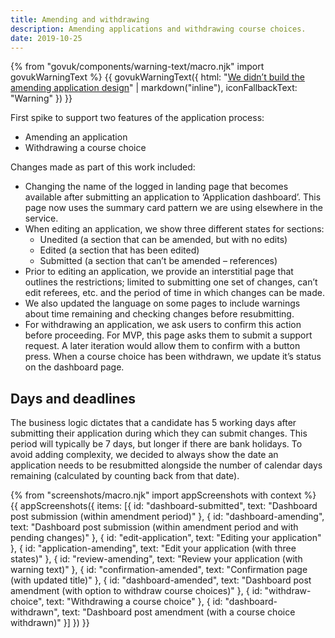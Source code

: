 ```yaml
---
title: Amending and withdrawing
description: Amending applications and withdrawing course choices.
date: 2019-10-25
---
```

{% from "govuk/components/warning-text/macro.njk" import govukWarningText %}
{{ govukWarningText({
  html: "[We didn’t build the amending application design](/apply-for-teacher-training/amending-mvp)" | markdown("inline"),
  iconFallbackText: "Warning"
}) }}

First spike to support two features of the application process:

* Amending an application
* Withdrawing a course choice

Changes made as part of this work included:

* Changing the name of the logged in landing page that becomes available after submitting an application to ‘Application dashboard’. This page now uses the summary card pattern we are using elsewhere in the service.
* When editing an application, we show three different states for sections:
  * Unedited (a section that can be amended, but with no edits)
  * Edited (a section that has been edited)
  * Submitted (a section that can’t be amended – references)
* Prior to editing an application, we provide an interstitial page that outlines the restrictions; limited to submitting one set of changes, can’t edit referees, etc. and the period of time in which changes can be made.
* We also updated the language on some pages to include warnings about time remaining and checking changes before resubmitting.
* For withdrawing an application, we ask users to confirm this action before proceeding. For MVP, this page asks them to submit a support request. A later iteration would allow them to confirm with a button press. When a course choice has been withdrawn, we update it’s status on the dashboard page.

## Days and deadlines

The business logic dictates that a candidate has 5 working days after submitting their application during which they can submit changes. This period will typically be 7 days, but longer if there are bank holidays. To avoid adding complexity, we decided to always show the date an application needs to be resubmitted alongside the number of calendar days remaining (calculated by counting back from that date).

{% from "screenshots/macro.njk" import appScreenshots with context %}
{{ appScreenshots({
  items: [{
    id: "dashboard-submitted",
    text: "Dashboard post submission (within amendment period)"
  }, {
    id: "dashboard-amending",
    text: "Dashboard post submission (within amendment period and with pending changes)"
  }, {
    id: "edit-application",
    text: "Editing your application"
  }, {
    id: "application-amending",
    text: "Edit your application (with three states)"
  }, {
    id: "review-amending",
    text: "Review your application (with warning text)"
  }, {
    id: "confirmation-amended",
    text: "Confirmation page (with updated title)"
  }, {
    id: "dashboard-amended",
    text: "Dashboard post amendment (with option to withdraw course choices)"
  }, {
    id: "withdraw-choice",
    text: "Withdrawing a course choice"
  }, {
    id: "dashboard-withdrawn",
    text: "Dashboard post amendment (with a course choice withdrawn)"
  }]
}) }}
